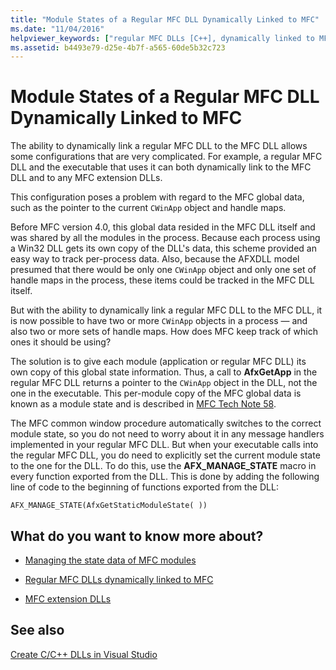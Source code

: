 ```yaml
---
title: "Module States of a Regular MFC DLL Dynamically Linked to MFC"
ms.date: "11/04/2016"
helpviewer_keywords: ["regular MFC DLLs [C++], dynamically linked to MFC", "module states [C++]", "MFC DLLs [C++], regular MFC DLLs", "module states [C++], regular MFC DLLs dynamically linked to", "DLLs [C++], module states"]
ms.assetid: b4493e79-d25e-4b7f-a565-60de5b32c723
---
```

# Module States of a Regular MFC DLL Dynamically Linked to MFC

The ability to dynamically link a regular MFC DLL to the MFC DLL allows some configurations that are very complicated. For example, a regular MFC DLL and the executable that uses it can both dynamically link to the MFC DLL and to any MFC extension DLLs.

This configuration poses a problem with regard to the MFC global data, such as the pointer to the current `CWinApp` object and handle maps.

Before MFC version 4.0, this global data resided in the MFC DLL itself and was shared by all the modules in the process. Because each process using a Win32 DLL gets its own copy of the DLL's data, this scheme provided an easy way to track per-process data. Also, because the AFXDLL model presumed that there would be only one `CWinApp` object and only one set of handle maps in the process, these items could be tracked in the MFC DLL itself.

But with the ability to dynamically link a regular MFC DLL to the MFC DLL, it is now possible to have two or more `CWinApp` objects in a process — and also two or more sets of handle maps. How does MFC keep track of which ones it should be using?

The solution is to give each module (application or regular MFC DLL) its own copy of this global state information. Thus, a call to **AfxGetApp** in the regular MFC DLL returns a pointer to the `CWinApp` object in the DLL, not the one in the executable. This per-module copy of the MFC global data is known as a module state and is described in [MFC Tech Note 58](../mfc/tn058-mfc-module-state-implementation.md).

The MFC common window procedure automatically switches to the correct module state, so you do not need to worry about it in any message handlers implemented in your regular MFC DLL. But when your executable calls into the regular MFC DLL, you do need to explicitly set the current module state to the one for the DLL. To do this, use the **AFX_MANAGE_STATE** macro in every function exported from the DLL. This is done by adding the following line of code to the beginning of functions exported from the DLL:

```
AFX_MANAGE_STATE(AfxGetStaticModuleState( ))
```

## What do you want to know more about?

- [Managing the state data of MFC modules](../mfc/managing-the-state-data-of-mfc-modules.md)

- [Regular MFC DLLs dynamically linked to MFC](regular-dlls-dynamically-linked-to-mfc.md)

- [MFC extension DLLs](extension-dlls-overview.md)

## See also

[Create C/C++ DLLs in Visual Studio](dlls-in-visual-cpp.md)
